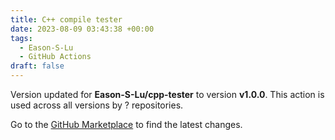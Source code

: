 ```yaml
---
title: C++ compile tester
date: 2023-08-09 03:43:38 +00:00
tags:
  - Eason-S-Lu
  - GitHub Actions
draft: false
---
```



Version updated for **Eason-S-Lu/cpp-tester** to version **v1.0.0**.
This action is used across all versions by ? repositories.

Go to the [GitHub Marketplace](https://github.com/marketplace/actions/c-compile-tester) to find the latest changes.
